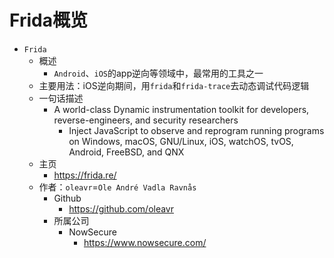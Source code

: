# Frida概览

* `Frida`
  * 概述
    * `Android`、`iOS`的app逆向等领域中，最常用的工具之一
  * 主要用法：iOS逆向期间，用`frida`和`frida-trace`去动态调试代码逻辑
  * 一句话描述
    * A world-class Dynamic instrumentation toolkit for developers, reverse-engineers, and security researchers
      * Inject JavaScript to observe and reprogram running programs on Windows, macOS, GNU/Linux, iOS, watchOS, tvOS, Android, FreeBSD, and QNX
  * 主页
    * https://frida.re/
  * 作者：`oleavr`=`Ole André Vadla Ravnås`
    * Github
      * https://github.com/oleavr
    * 所属公司
      * NowSecure
        * https://www.nowsecure.com/
